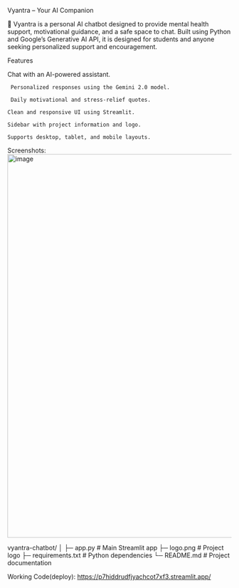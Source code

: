 Vyantra – Your AI Companion

🌿 Vyantra is a personal AI chatbot designed to provide mental health support, motivational guidance, and a safe space to chat. Built using Python and Google’s Generative AI API, it is designed for students and anyone seeking personalized support and encouragement.

Features

Chat with an AI-powered assistant.

     Personalized responses using the Gemini 2.0 model.

     Daily motivational and stress-relief quotes.

    Clean and responsive UI using Streamlit.

    Sidebar with project information and logo.

    Supports desktop, tablet, and mobile layouts.

Screenshots:
<img width="1783" height="862" alt="image" src="https://github.com/user-attachments/assets/7174e4cd-0739-4bea-85c0-5f6e15dbef2e" />

vyantra-chatbot/
│
├─ app.py            # Main Streamlit app
├─ logo.png          # Project logo
├─ requirements.txt  # Python dependencies
└─ README.md         # Project documentation

Working Code(deploy):
https://p7hiddrudfjyachcot7xf3.streamlit.app/

